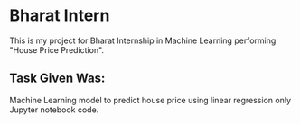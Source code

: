 # Bharat Intern
This is my project for Bharat Internship in Machine Learning performing "House Price Prediction".

## Task Given Was:
Machine Learning model to predict house price using linear regression only Jupyter notebook code.

